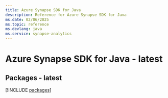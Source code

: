 ```yaml
---
title: Azure Synapse SDK for Java
description: Reference for Azure Synapse SDK for Java
ms.date: 02/06/2025
ms.topic: reference
ms.devlang: java
ms.service: synapse-analytics
---
```

# Azure Synapse SDK for Java - latest
## Packages - latest
[!INCLUDE [packages](synapse-index.md)]